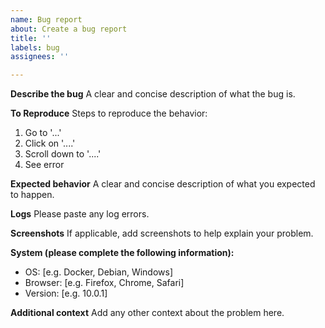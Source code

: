 ```yaml
---
name: Bug report
about: Create a bug report
title: ''
labels: bug
assignees: ''

---
```


**Describe the bug**
A clear and concise description of what the bug is.

**To Reproduce**
Steps to reproduce the behavior:
1. Go to '...'
2. Click on '....'
3. Scroll down to '....'
4. See error

**Expected behavior**
A clear and concise description of what you expected to happen.

**Logs**
Please paste any log errors.

**Screenshots**
If applicable, add screenshots to help explain your problem.

**System (please complete the following information):**
 - OS: [e.g. Docker, Debian, Windows]
 - Browser: [e.g. Firefox, Chrome, Safari]
 - Version: [e.g. 10.0.1]

**Additional context**
Add any other context about the problem here.
